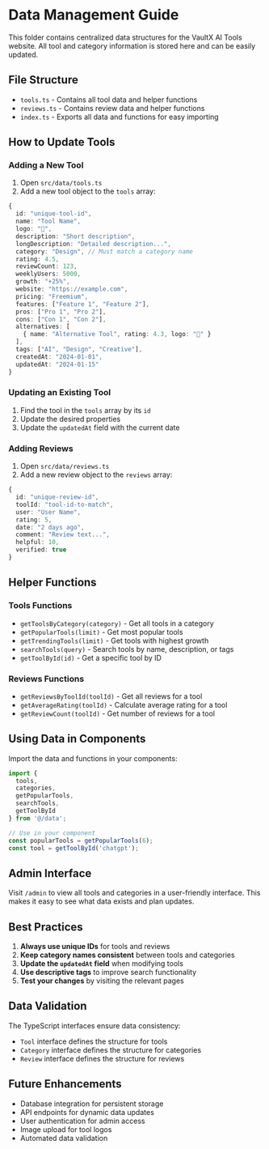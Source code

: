 # Data Management Guide

This folder contains centralized data structures for the VaultX AI Tools website. All tool and category information is stored here and can be easily updated.

## File Structure

- `tools.ts` - Contains all tool data and helper functions
- `reviews.ts` - Contains review data and helper functions  
- `index.ts` - Exports all data and functions for easy importing

## How to Update Tools

### Adding a New Tool

1. Open `src/data/tools.ts`
2. Add a new tool object to the `tools` array:

```typescript
{
  id: "unique-tool-id",
  name: "Tool Name",
  logo: "🎨",
  description: "Short description",
  longDescription: "Detailed description...",
  category: "Design", // Must match a category name
  rating: 4.5,
  reviewCount: 123,
  weeklyUsers: 5000,
  growth: "+25%",
  website: "https://example.com",
  pricing: "Freemium",
  features: ["Feature 1", "Feature 2"],
  pros: ["Pro 1", "Pro 2"],
  cons: ["Con 1", "Con 2"],
  alternatives: [
    { name: "Alternative Tool", rating: 4.3, logo: "🔧" }
  ],
  tags: ["AI", "Design", "Creative"],
  createdAt: "2024-01-01",
  updatedAt: "2024-01-15"
}
```

### Updating an Existing Tool

1. Find the tool in the `tools` array by its `id`
2. Update the desired properties
3. Update the `updatedAt` field with the current date

### Adding Reviews

1. Open `src/data/reviews.ts`
2. Add a new review object to the `reviews` array:

```typescript
{
  id: "unique-review-id",
  toolId: "tool-id-to-match",
  user: "User Name",
  rating: 5,
  date: "2 days ago",
  comment: "Review text...",
  helpful: 10,
  verified: true
}
```

## Helper Functions

### Tools Functions

- `getToolsByCategory(category)` - Get all tools in a category
- `getPopularTools(limit)` - Get most popular tools
- `getTrendingTools(limit)` - Get tools with highest growth
- `searchTools(query)` - Search tools by name, description, or tags
- `getToolById(id)` - Get a specific tool by ID

### Reviews Functions

- `getReviewsByToolId(toolId)` - Get all reviews for a tool
- `getAverageRating(toolId)` - Calculate average rating for a tool
- `getReviewCount(toolId)` - Get number of reviews for a tool

## Using Data in Components

Import the data and functions in your components:

```typescript
import { 
  tools, 
  categories, 
  getPopularTools, 
  searchTools,
  getToolById 
} from '@/data';

// Use in your component
const popularTools = getPopularTools(6);
const tool = getToolById('chatgpt');
```

## Admin Interface

Visit `/admin` to view all tools and categories in a user-friendly interface. This makes it easy to see what data exists and plan updates.

## Best Practices

1. **Always use unique IDs** for tools and reviews
2. **Keep category names consistent** between tools and categories
3. **Update the `updatedAt` field** when modifying tools
4. **Use descriptive tags** to improve search functionality
5. **Test your changes** by visiting the relevant pages

## Data Validation

The TypeScript interfaces ensure data consistency:

- `Tool` interface defines the structure for tools
- `Category` interface defines the structure for categories  
- `Review` interface defines the structure for reviews

## Future Enhancements

- Database integration for persistent storage
- API endpoints for dynamic data updates
- User authentication for admin access
- Image upload for tool logos
- Automated data validation 